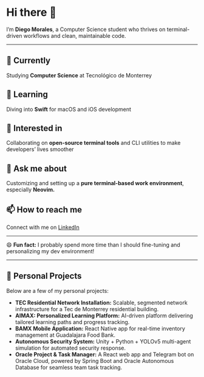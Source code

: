 # Hi there 👋

I’m **Diego Morales**, a Computer Science student who thrives on terminal-driven workflows and clean, maintainable code.

---

## 🔭 Currently  
Studying **Computer Science** at Tecnológico de Monterrey

## 🌱 Learning  
Diving into **Swift** for macOS and iOS development

## 👯 Interested in  
Collaborating on **open-source terminal tools** and CLI utilities to make developers’ lives smoother

## 💬 Ask me about  
Customizing and setting up a **pure terminal-based work environment**, especially **Neovim.**

## 📫 How to reach me  
Connect with me on [LinkedIn](https://www.linkedin.com/in/ivmg5/)

---

😄 **Fun fact:** I probably spend more time than I should fine-tuning and personalizing my dev environment!  

---

## 📂 Personal Projects

Below are a few of my personal projects:

- **TEC Residential Network Installation:** Scalable, segmented network infrastructure for a Tec de Monterrey residential building.
- **AIMAX: Personalized Learning Platform:** AI-driven platform delivering tailored learning paths and progress tracking.
- **BAMX Mobile Application:** React Native app for real-time inventory management at Guadalajara Food Bank.
- **Autonomous Security System:** Unity + Python + YOLOv5 multi-agent simulation for automated security response.
- **Oracle Project & Task Manager:** A React web app and Telegram bot on Oracle Cloud, powered by Spring Boot and Oracle Autonomous Database for seamless team task tracking.

